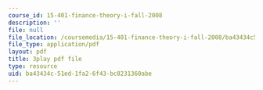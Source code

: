 ```yaml
---
course_id: 15-401-finance-theory-i-fall-2008
description: ''
file: null
file_location: /coursemedia/15-401-finance-theory-i-fall-2008/ba43434c51ed1fa26f43bc8231360abe_rMsu4v-UlkA.pdf
file_type: application/pdf
layout: pdf
title: 3play pdf file
type: resource
uid: ba43434c-51ed-1fa2-6f43-bc8231360abe
---
```

